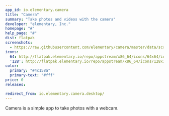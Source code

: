 ```yaml
---
app_id: io.elementary.camera
title: "Camera"
summary: "Take photos and videos with the camera"
developer: "elementary, Inc."
homepage: "#"
help_page: "#"
dist: flatpak
screenshots:
  - https://raw.githubusercontent.com/elementary/camera/master/data/screenshot.png
icons:
  64: http://flatpak.elementary.io/repo/appstream/x86_64/icons/64x64/io.elementary.camera.png
  '128': http://flatpak.elementary.io/repo/appstream/x86_64/icons/128x128/io.elementary.camera.png
color:
  primary: "#4c158a"
  primary-text: "#fff"
price: 0
releases:

redirect_from: io.elementary.camera.desktop/
---
```


<p>Camera is a simple app to take photos with a webcam.</p>